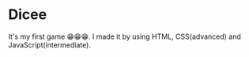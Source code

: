 # Dicee
It's my first game 😁😁😁. I made it by using HTML, CSS(advanced) and JavaScript(intermediate).
